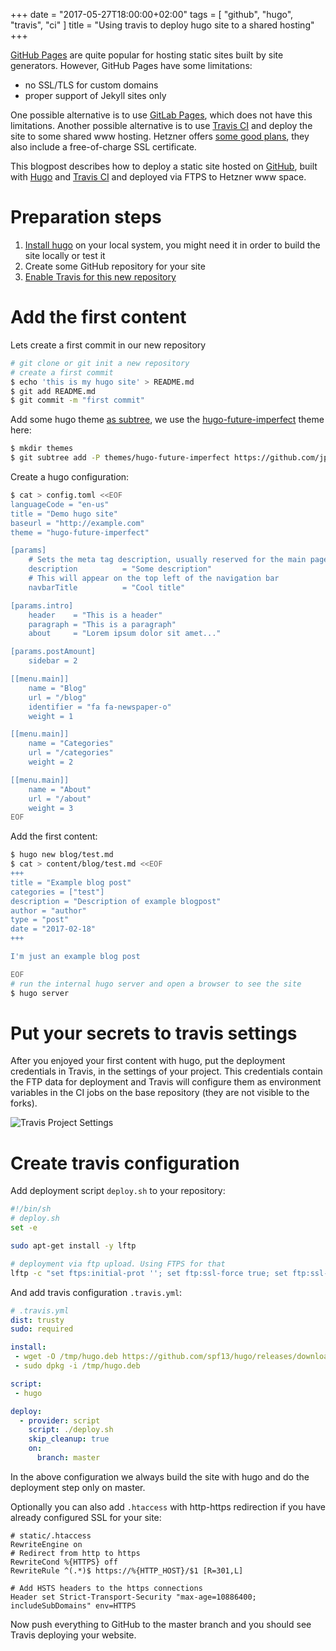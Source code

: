 +++
date = "2017-05-27T18:00:00+02:00"
tags = [ "github", "hugo", "travis", "ci" ]
title = "Using travis to deploy hugo site to a shared hosting"
+++

[GitHub Pages] are quite popular for hosting static sites built by site generators.
However, GitHub Pages have some limitations:

- no SSL/TLS for custom domains
- proper support of Jekyll sites only

One possible alternative is to use [GitLab Pages], which does not have this limitations.
Another possible alternative is to use [Travis CI] and deploy the site to some shared www hosting. Hetzner offers [some good plans], they also include a free-of-charge SSL certificate.

This blogpost describes how to deploy a static site hosted on [GitHub], built with [Hugo] and [Travis CI] and deployed via FTPS to Hetzner www space.

<!--more-->

# Preparation steps

1. [Install hugo](https://github.com/spf13/hugo/releases) on your local system, you might need it in order to build the site locally or test it
1. Create some GitHub repository for your site
1. [Enable Travis for this new repository](https://docs.travis-ci.com/user/getting-started/)

# Add the first content

Lets create a first commit in our new repository

```bash
# git clone or git init a new repository
# create a first commit
$ echo 'this is my hugo site' > README.md
$ git add README.md
$ git commit -m "first commit"
```

Add some hugo theme [as subtree](https://www.atlassian.com/blog/git/alternatives-to-git-submodule-git-subtree), we use the [hugo-future-imperfect](https://themes.gohugo.io/future-imperfect/) theme here:

```bash
$ mkdir themes
$ git subtree add -P themes/hugo-future-imperfect https://github.com/jpescador/hugo-future-imperfect.git master
```

Create a hugo configuration:

```bash
$ cat > config.toml <<EOF
languageCode = "en-us"
title = "Demo hugo site"
baseurl = "http://example.com"
theme = "hugo-future-imperfect"

[params]
    # Sets the meta tag description, usually reserved for the main page
    description          = "Some description"
    # This will appear on the top left of the navigation bar
    navbarTitle          = "Cool title"

[params.intro]
    header    = "This is a header"
    paragraph = "This is a paragraph"
    about     = "Lorem ipsum dolor sit amet..."

[params.postAmount]
    sidebar = 2

[[menu.main]]
    name = "Blog"
    url = "/blog"
    identifier = "fa fa-newspaper-o"
    weight = 1

[[menu.main]]
    name = "Categories"
    url = "/categories"
    weight = 2

[[menu.main]]
    name = "About"
    url = "/about"
    weight = 3
EOF
```

Add the first content:

```bash
$ hugo new blog/test.md
$ cat > content/blog/test.md <<EOF
+++
title = "Example blog post"
categories = ["test"]
description = "Description of example blogpost"
author = "author"
type = "post"
date = "2017-02-18"
+++

I'm just an example blog post

EOF
# run the internal hugo server and open a browser to see the site
$ hugo server
```

# Put your secrets to travis settings

After you enjoyed your first content with hugo, put the deployment credentials in Travis, in the settings of your project. This credentials contain the FTP data for deployment and Travis will configure them as environment variables in the CI jobs on the base repository (they are not visible to the forks).

![Travis Project Settings](travis-settings.png)

# Create travis configuration

Add deployment script `deploy.sh` to your repository:

```bash
#!/bin/sh
# deploy.sh
set -e

sudo apt-get install -y lftp

# deployment via ftp upload. Using FTPS for that
lftp -c "set ftps:initial-prot ''; set ftp:ssl-force true; set ftp:ssl-protect-data true; open ftp://$FTP_USER:$FTP_PASS@$FTP_HOST:21; mirror -eRv public .; quit;"
```

And add travis configuration `.travis.yml`:

```yaml
# .travis.yml
dist: trusty
sudo: required

install:
 - wget -O /tmp/hugo.deb https://github.com/spf13/hugo/releases/download/v0.21/hugo_0.21_Linux-64bit.deb
 - sudo dpkg -i /tmp/hugo.deb

script:
 - hugo

deploy:
  - provider: script
    script: ./deploy.sh
    skip_cleanup: true
    on:
      branch: master
```

In the above configuration we always build the site with hugo and do the deployment step only on master.

Optionally you can also add `.htaccess` with http-https redirection if you have already configured SSL for your site:

```text
# static/.htaccess
RewriteEngine on
# Redirect from http to https
RewriteCond %{HTTPS} off
RewriteRule ^(.*)$ https://%{HTTP_HOST}/$1 [R=301,L]

# Add HSTS headers to the https connections
Header set Strict-Transport-Security "max-age=10886400; includeSubDomains" env=HTTPS
```

Now push everything to GitHub to the master branch and you should see Travis deploying your website.

[GitHub Pages]: https://pages.github.com/
[GitLab Pages]: https://pages.gitlab.io/
[Travis CI]: http://travis-ci.org/
[some good plans]: https://www.hetzner.de/ot/hosting/produktmatrix/webhosting-produktmatrix
[GitHub]: https://github.com/
[Hugo]: https://gohugo.io/
